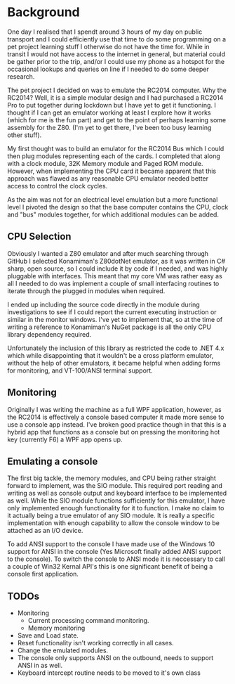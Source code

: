 # Background

One day I realised that I spendt around 3 hours of my day on public transport and I could efficiently use that time to do some programming on a pet project learning stuff I otherwise do not have the time for.  While in transit I would not have access to the internet in general, but material could be gather prior to the trip, and/or I could use my phone as a hotspot for the occasional lookups and queries on line if I needed to do some deeper research.

The pet project I decided on was to emulate the RC2014 computer.  Why the RC2014?  Well, it is a simple modular design and I had purchased a RC2014 Pro to put together during lockdown but I have yet to get it functioning.  I thought if I can get an emulator working at least I explore how it works (which for me is the fun part) and get to the point of perhaps learning some assembly for the Z80. (I'm yet to get there, I've been too busy learning other stuff).

My first thought was to build an emulator for the RC2014 Bus which I could then plug modules representing each of the cards. I completed that along with a clock module, 32K Memory module and Paged ROM module.  However, when implementing the CPU card it became apparent that this approach was flawed as any reasonable CPU emulator needed better access to control the clock cycles.

As the aim was not for an electrical level emulation but a more functional level I pivoted the design so that the base computer contains the CPU, clock and "bus" modules together, for which additional modules can be added.

## CPU Selection
Obviously I wanted a Z80 emulator and after much searching through GitHub I selected Konamiman's Z80dotNet emulator, as it was written in C# sharp, open source, so I could include it by code if I needed, and was highly pluggable with interfaces.  This meant that my core VM was rather easy as all I needed to do was implement a couple of small interfacing routines to iterate through the plugged in modules when required.

I ended up including the source code directly in the module during investigations to see if I could report the current executing instruction or similar in the monitor windows.  I've yet to implement that, so at the time of writing a reference to Konamiman's NuGet package is all the only CPU library dependency required.

Unfortunately the inclusion of this library as restricted the code to .NET 4.x which while disappointing that it wouldn't be a cross platform emulator, without the help of other emulators, it became helpful when adding forms for monitoring, and VT-100/ANSI terminal support.

## Monitoring
Originally I was writing the machine as a full WPF application, however, as the RC2014 is effectively a console based computer it made more sense to use a console app instead.  I've broken good practice though in that this is a hybrid app that functions as a console but on pressing the monitoring hot key (currently F6) a WPF app opens up.

## Emulating a console
The first big tackle, the memory modules, and CPU being rather straight forward to implement, was the SIO module.  This required port reading and writing as well as console output and keyboard interface to be implemented as well.  While the SIO module functions sufficiently for this emulator, I have only implemented enough functionality for it to function.  I make no claim to it actually being a true emulator of any SIO module.  It is really a specific implementation with enough capability to allow the console window to be attached as an I/O device.

To add ANSI support to the console I have made use of the Windows 10 support for ANSI in the console (Yes Microsoft finally added ANSI support to the console). To switch the console to ANSI mode it is neccessary to call a couple of Win32 Kernal API's this is one significant benefit of being a console first application.


## TODOs
- Monitoring
  - Current processing command monitoring.
  - Memory monitoring
- Save and Load state.
- Reset functionality isn't working correctly in all cases.
- Change the emulated modules.
- The console only supports ANSI on the outbound, needs to support ANSI in as well.
- Keyboard intercept routine needs to be moved to it's own class

